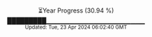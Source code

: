 <p align="center">
⏳Year Progress (30.94 %)<br>
█████████▁▁▁▁▁▁▁▁▁▁▁▁▁▁▁▁▁▁▁▁▁ <br>
<sub>Updated: Tue, 23 Apr 2024 06:02:40 GMT</sub>
</p>

